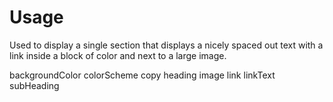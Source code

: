 # Usage
Used to display a single section that displays a nicely spaced out text with a link inside a block of color and next to a large image.

<!-- PROPS -->
backgroundColor
colorScheme
copy
heading
image
link
linkText
subHeading